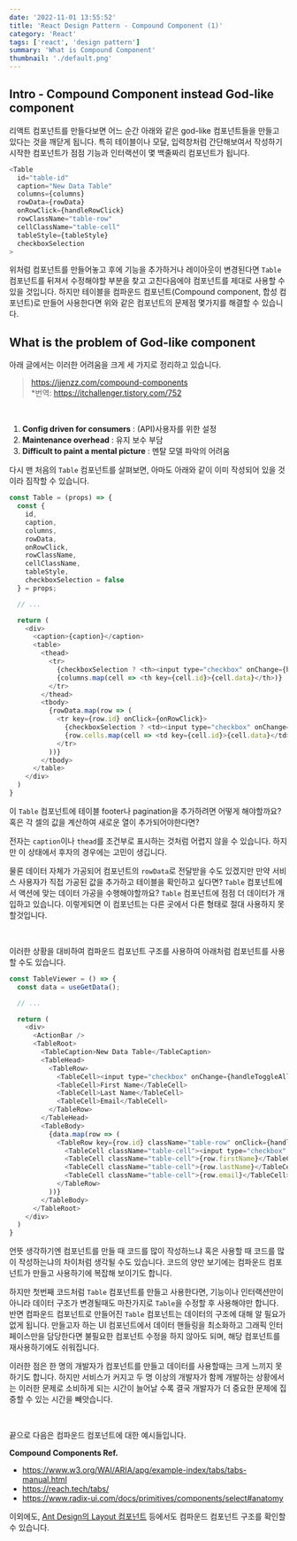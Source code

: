 ```yaml
---
date: '2022-11-01 13:55:52'
title: 'React Design Pattern - Compound Component (1)'
category: 'React'
tags: ['react', 'design pattern']
summary: 'What is Compound Component'
thumbnail: './default.png'
---
```


## Intro - **Compound Component** instead God-like component

리액트 컴포넌트를 만들다보면 어느 순간 아래와 같은 god-like 컴포넌트들을 만들고 있다는 것을 깨닫게 됩니다.
특히 테이블이나 모달, 입력창처럼 간단해보여서 작성하기 시작한 컴포넌트가 점점 기능과 인터랙션이 몇 백줄짜리 컴포넌트가 됩니다.
```js
<Table
  id="table-id"
  caption="New Data Table"
  columns={columns}
  rowData={rowData}
  onRowClick={handleRowClick}
  rowClassName="table-row"
  cellClassName="table-cell"
  tableStyle={tableStyle}
  checkboxSelection
>
```

위처럼 컴포넌트를 만들어놓고 후에 기능을 추가하거나 레이아웃이 변경된다면 `Table` 컴포넌트를 뒤져서 수정해야할 부분을 찾고 고친다음에야 컴포넌트를 제대로 사용할 수 있을 것입니다.
하지만 테이블을 컴파운드 컴포넌트(Compound component, 합성 컴포넌트)로 만들어 사용한다면 위와 같은 컴포넌트의 문제점 몇가지를 해결할 수 있습니다.


## What is the problem of God-like component

아래 글에서는 이러한 어려움을 크게 세 가지로 정리하고 있습니다.
> https://jjenzz.com/compound-components   
> *번역: https://itchallenger.tistory.com/752

<br />

1. **Config driven for consumers** : (API)사용자를 위한 설정
2. **Maintenance overhead** : 유지 보수 부담
3. **Difficult to paint a mental picture** : 멘탈 모델 파악의 어려움


다시 맨 처음의 `Table` 컴포넌트를 살펴보면, 아마도 아래와 같이 이미 작성되어 있을 것이라 짐작할 수 있습니다.
```js
const Table = (props) => {
  const { 
    id,
    caption,
    columns,
    rowData,
    onRowClick,
    rowClassName,
    cellClassName,
    tableStyle,
    checkboxSelection = false
  } = props;

  // ...

  return (
    <div>
      <caption>{caption}</caption>
      <table>
        <thead>
          <tr>
            {checkboxSelection ? <th><input type="checkbox" onChange={handleToggleAllCheckbox} aria-label="toggle all" /></th> : null}
            {columns.map(cell => <th key={cell.id}>{cell.data}</th>)}
          </tr>
        </thead>
        <tbody>
          {rowData.map(row => (
            <tr key={row.id} onClick={onRowClick}>
              {checkboxSelection ? <td><input type="checkbox" onChange={(e) => handleToggleCheckbox(e)} aria-label="toggle" /></td> : null}
              {row.cells.map(cell => <td key={cell.id}>{cell.data}</td>)}
            </tr>
          ))}
        </tbody>
      </table>
    </div>
  )
}
```

이 `Table` 컴포넌트에 테이블 footer나 pagination을 추가하려면 어떻게 해야할까요? 혹은 각 셀의 값을 계산하여 새로운 열이 추가되어야한다면?

전자는 `caption`이나 `thead`를 조건부로 표시하는 것처럼 어렵지 않을 수 있습니다. 하지만 이 상태에서 후자의 경우에는 고민이 생깁니다.

물론 데이터 자체가 가공되어 컴포넌트의 `rowData`로 전달받을 수도 있겠지만 만약 서비스 사용자가 직접 가공된 값을 추가하고 테이블을 확인하고 싶다면? `Table` 컴포넌트에서 액션에 맞는 데이터 가공을 수행해야할까요? `Table` 컴포넌트에 점점 더 데이터가 개입하고 있습니다. 이렇게되면 이 컴포넌트는 다른 곳에서 다른 형태로 절대 사용하지 못할것입니다.


<br />

이러한 상황을 대비하여 컴파운드 컴포넌트 구조를 사용하여 아래처럼 컴포넌트를 사용할 수도 있습니다.

```js
const TableViewer = () => {
  const data = useGetData();

  // ...

  return (
    <div>
      <ActionBar />
      <TableRoot>
        <TableCaption>New Data Table</TableCaption>
        <TableHead>
          <TableRow>
            <TableCell><input type="checkbox" onChange={handleToggleAllCheckbox} aria-label="toggle all" /></TableCell>
            <TableCell>First Name</TableCell>
            <TableCell>Last Name</TableCell>
            <TableCell>Email</TableCell>
          </TableRow>
        </TableHead>
        <TableBody>
          {data.map(row => (
            <TableRow key={row.id} className="table-row" onClick={handleRowClick}>
              <TableCell className="table-cell"><input type="checkbox" onChange={handleToggleAllCheckbox} aria-label="toggle all" /></TableCell>
              <TableCell className="table-cell">{row.firstName}</TableCell>
              <TableCell className="table-cell">{row.lastName}</TableCell>
              <TableCell className="table-cell">{row.email}</TableCell>
            </TableRow>
          ))}
        </TableBody>
      </TableRoot>
    </div>
  )
}
```

언뜻 생각하기엔 컴포넌트를 만들 때 코드를 많이 작성하느냐 혹은 사용할 때 코드를 많이 작성하는냐의 차이처럼 생각될 수도 있습니다. 코드의 양만 보기에는 컴파운드 컴포넌트가 만들고 사용하기에 복잡해 보이기도 합니다.

하지만 첫번째 코드처럼 `Table` 컴포넌트를 만들고 사용한다면, 기능이나 인터랙션만이 아니라 데이터 구조가 변경될때도 마찬가지로 `Table`을 수정할 후 사용해야만 합니다. 반면 컴파운드 컴포넌트로 만들어진 `Table` 컴포넌트는 데이터의 구조에 대해 알 필요가 없게 됩니다. 만들고자 하는 UI 컴포넌트에서 데이터 핸들링을 최소화하고 그래픽 인터페이스만을 담당한다면 불필요한 컴포넌트 수정을 하지 않아도 되며, 해당 컴포넌트를 재사용하기에도 쉬워집니다. 

이러한 점은 한 명의 개발자가 컴포넌트를 만들고 데이터를 사용할때는 크게 느끼지 못하기도 합니다. 하지만 서비스가 커지고 두 명 이상의 개발자가 함께 개발하는 상황에서는 이러한 문제로 소비하게 되는 시간이 늘어날 수록 결국 개발자가 더 중요한 문제에 집중할 수 있는 시간을 빼앗습니다.


<br />

끝으로 다음은 컴파운드 컴포넌트에 대한 예시들입니다.

**Compound Components Ref.**
- https://www.w3.org/WAI/ARIA/apg/example-index/tabs/tabs-manual.html
- https://reach.tech/tabs/
- https://www.radix-ui.com/docs/primitives/components/select#anatomy

이외에도, [Ant Design의 Layout 컴포넌트](https://ant.design/components/layout/) 등에서도 컴파운드 컴포넌트 구조를 확인할 수 있습니다.